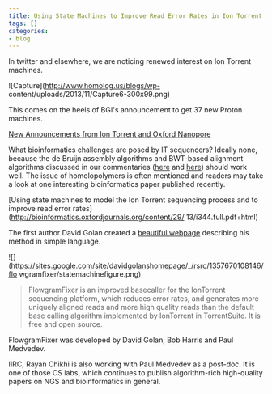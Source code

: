 ```yaml
---
title: Using State Machines to Improve Read Error Rates in Ion Torrent Data
tags: []
categories:
- blog
---
```

In twitter and elsewhere, we are noticing renewed interest on Ion Torrent
machines.
<!--more-->

![Capture](http://www.homolog.us/blogs/wp-
content/uploads/2013/11/Capture6-300x99.png)

This comes on the heels of BGI's announcement to get 37 new Proton machines.

[New Announcements from Ion Torrent and Oxford
Nanopore](http://www.homolog.us/blogs/blog/2013/10/23/proton/)

What bioinformatics challenges are posed by IT sequencers? Ideally none,
because the de Bruijn assembly algorithms and BWT-based alignment algorithms
discussed in our commentaries
([here](http://www.homolog.us/blogs/blog/2011/07/28/de-bruijn-graphs-i/) and
[here](http://www.homolog.us/blogs/blog/2011/10/03/finding-us-in-homolog-us/))
should work well. The issue of homolopolymers is often mentioned and readers
may take a look at one interesting bioinformatics paper published recently.

[Using state machines to model the Ion Torrent sequencing process and to
improve read error rates](http://bioinformatics.oxfordjournals.org/content/29/
13/i344.full.pdf+html)

The first author David Golan created a [beautiful
webpage](https://sites.google.com/site/davidgolanshomepage/flowgramfixer)
describing his method in simple language.

![](https://sites.google.com/site/davidgolanshomepage/_/rsrc/1357670108146/flo
wgramfixer/statemachinefigure.png)

> FlowgramFixer is an improved basecaller for the IonTorrent sequencing
platform, which reduces error rates, and generates more uniquely aligned reads
and more high quality reads than the default base calling algorithm
implemented by IonTorrent in TorrentSuite. It is free and open source.

FlowgramFixer was developed by David Golan, Bob Harris and Paul Medvedev.

IIRC, Rayan Chikhi is also working with Paul Medvedev as a post-doc. It is one
of those CS labs, which continues to publish algorithm-rich high-quality
papers on NGS and bioinformatics in general.


